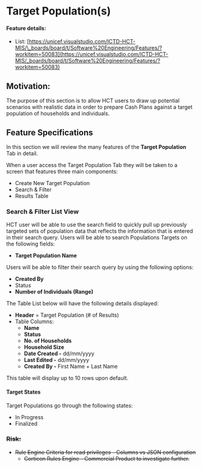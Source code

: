 # Target Population\(s\)

#### **Feature details:** 

* List: [https://unicef.visualstudio.com/ICTD-HCT-MIS/\_boards/board/t/Software%20Engineering/Features/?workitem=50083](https://unicef.visualstudio.com/ICTD-HCT-MIS/_boards/board/t/Software%20Engineering/Features/?workitem=50083)

## Motivation:

The purpose of this section is to allow HCT users to draw up potential scenarios with realistic data in order to prepare Cash Plans against a target population of households and individuals. 

## Feature Specifications

In this section we will review the many features of the **Target Population** Tab in detail.

When a user access the Target Population Tab they will be taken to a screen that features three main components:

* Create New Target Population
* Search & Filter
* Results Table



### Search & Filter List View

HCT user will be able to use the search field to quickly pull up previously targeted sets of population data that reflects the information that is entered in their search query. Users will be able to search Populations Targets on the following fields:

* **Target Population Name**

Users will be able to filter their search query by using the following options:

* **Created By**
* Status
* **Number of Individuals \(Range\)**



The Table List below will have the following details displayed:

* **Header** = Target Population \(\# of Results\)
* Table Columns:
  * **Name**
  * **Status**
  * **No. of Households**
  * **Household Size**
  * **Date Created -** dd/mm/yyyy
  * **Last Edited -** dd/mm/yyyy
  * **Created By -** First Name + Last Name

This table will display up to 10 rows upon default.

#### 

#### Target States

Target Populations go through the following states:

* In Progress
* Finalized

### 

### ~~Risk:~~

* ~~Rule Engine Criteria for read privileges - Columns vs JSON configuration~~
  * ~~Corticon Rules Engine - Commercial Product to investigate further.~~ 

